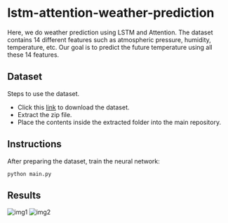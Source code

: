 # lstm-attention-weather-prediction
Here, we do weather prediction using LSTM and Attention. The dataset contains 14 different features such as atmospheric pressure, humidity, temperature, etc. Our goal is to predict the future temperature using all these 14 features. 

## Dataset
Steps to use the dataset.
- Click this [link](https://storage.googleapis.com/tensorflow/tf-keras-datasets/jena_climate_2009_2016.csv.zip) to download the dataset.
- Extract the zip file. 
- Place the contents inside the extracted folder into the main repository. 

## Instructions
After preparing the dataset, train the neural network:
```
python main.py
```

## Results
<!--- Explain a little bit about the graphs here. -->

<p align="center"> 
  <!--- <img width="100%" src="https://imgur.com/mrS4fFA.png"> --> 
  <!--- <img width="100%" src="https://imgur.com/pPd1ks6.png"> --> 
  <!--- This is an HTML comment in Markdown -->
  
  ![img1](https://user-images.githubusercontent.com/51147727/155929409-14029e53-8d8c-4090-808b-01c3f310e3b0.png)
  ![img2](https://user-images.githubusercontent.com/51147727/155929420-681c9c83-af29-41a5-8e6c-f4b294872b34.png)
</p>

<!--- Explain a little bit about the graphs here. -->
